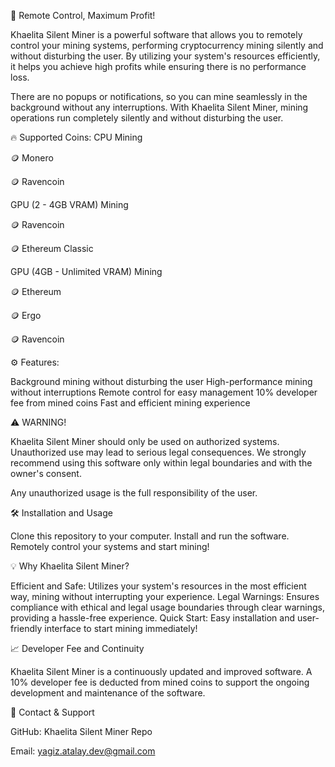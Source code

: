 🚀 Remote Control, Maximum Profit!


Khaelita Silent Miner is a powerful software that allows you to remotely control your mining systems, performing cryptocurrency mining silently and without disturbing the user. By utilizing your system's resources efficiently, it helps you achieve high profits while ensuring there is no performance loss.

There are no popups or notifications, so you can mine seamlessly in the background without any interruptions. With Khaelita Silent Miner, mining operations run completely silently and without disturbing the user.


🔥 Supported Coins:
CPU Mining


🪙 Monero

🪙 Ravencoin

GPU (2 - 4GB VRAM) Mining

🪙 Ravencoin

🪙 Ethereum Classic

GPU (4GB - Unlimited VRAM) Mining

🪙 Ethereum

🪙 Ergo

🪙 Ravencoin


⚙️ Features:

Background mining without disturbing the user
High-performance mining without interruptions
Remote control for easy management
10% developer fee from mined coins
Fast and efficient mining experience


⚠️ WARNING!

Khaelita Silent Miner should only be used on authorized systems. Unauthorized use may lead to serious legal consequences. We strongly recommend using this software only within legal boundaries and with the owner's consent.

Any unauthorized usage is the full responsibility of the user.


🛠️ Installation and Usage

Clone this repository to your computer.
Install and run the software.
Remotely control your systems and start mining!


💡 Why Khaelita Silent Miner?

Efficient and Safe: Utilizes your system's resources in the most efficient way, mining without interrupting your experience.
Legal Warnings: Ensures compliance with ethical and legal usage boundaries through clear warnings, providing a hassle-free experience.
Quick Start: Easy installation and user-friendly interface to start mining immediately!


📈 Developer Fee and Continuity

Khaelita Silent Miner is a continuously updated and improved software. A 10% developer fee is deducted from mined coins to support the ongoing development and maintenance of the software.


🔗 Contact & Support

GitHub: Khaelita Silent Miner Repo

Email: yagiz.atalay.dev@gmail.com
